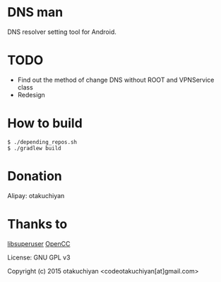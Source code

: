 # DNS man

DNS resolver setting tool for Android.

TODO
===
- Find out the method of change DNS without ROOT and VPNService class
- Redesign

How to build
===

    $ ./depending_repos.sh
    $ ./gradlew build

Donation
===

Alipay: otakuchiyan

Thanks to
===

[libsuperuser](https://github.com/Chainfire/libsuperuser)
[OpenCC](https://github.com/BYVoid/OpenCC)

License: GNU GPL v3

Copyright (c) 2015 otakuchiyan <codeotakuchiyan[at]gmail.com>
